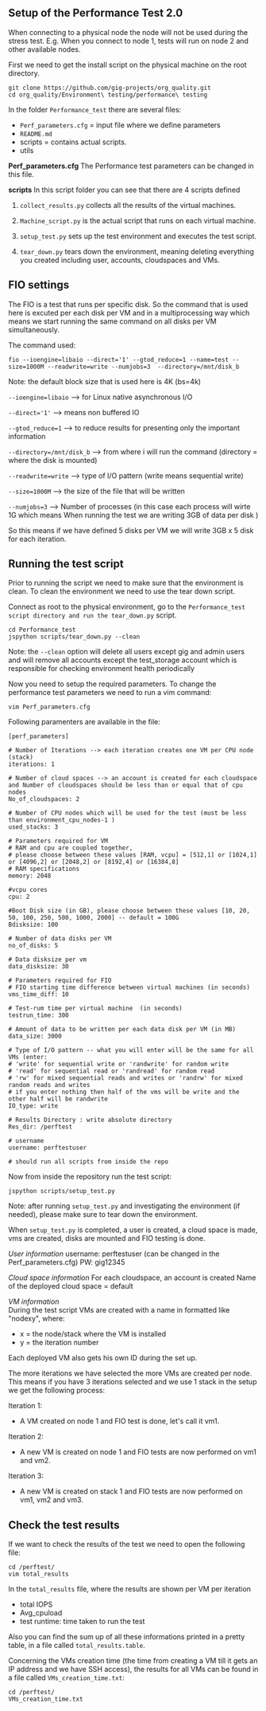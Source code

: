 ## Setup of the Performance Test 2.0




When connecting to a physical node the node will not be used during the stress test. E.g. When you connect to node 1, tests will run on node 2 and other available nodes.

First we need to get the install script on the physical machine on the root directory.

```
git clone https://github.com/gig-projects/org_quality.git
cd org_quality/Environment\ testing/performance\ testing
```

In the folder `Performance_test` there are several files:
- `Perf_parameters.cfg` = input file where we define parameters
- `README.md`  
- scripts  =  contains actual scripts.
- utils

**Perf_parameters.cfg**
The Performance test parameters can be changed in this file.

**scripts**
In this script folder you can see that there are 4 scripts defined

1. `collect_results.py` collects all the results of the virtual machines.

2. `Machine_script.py` is the actual script that runs on each virtual machine.

3. `setup_test.py` sets up the test environment and executes the test script.  

4. `tear_down.py` tears down the environment, meaning deleting everything you created including user, accounts, cloudspaces and VMs.


## FIO settings

The FIO is a test that runs per specific disk. So the command that is used here is excuted per each disk per VM and in a multiprocessing way which means we start running the same command on all disks per VM simultaneously.

The command used:

`fio --ioengine=libaio --direct='1' --gtod_reduce=1 --name=test --size=1000M --readwrite=write --numjobs=3  --directory=/mnt/disk_b`

Note: the default block size that is used here is 4K (bs=4k)

`--ioengine=libaio` --> for Linux native asynchronous I/O

`--direct='1'`      --> means non buffered IO

`--gtod_reduce=1`   --> to reduce results for presenting only the important information

`--directory=/mnt/disk_b` --> from where i will run the command (directory = where the disk is mounted)

`--readwrite=write` --> type of I/O pattern (write means sequential write)

`--size=1000M`      --> the size of the file that will be written

`--numjobs=3`       --> Number of processes (in this case each process will wirte 1G which means When running the test we are writing 3GB of data per disk )

So this means if we have defined 5 disks per VM we will write 3GB x 5 disk for each iteration.





## Running the test script

Prior to running the script we need to make sure that the environment is clean. To clean the environment we need to use the tear down script.

Connect as root to the physical environment, go to the `Performance_test script directory and run the tear_down.py` script.

```
cd Performance_test
jspython scripts/tear_down.py --clean
```

Note: the `--clean` option will delete all users except gig and admin users and will remove all accounts except the test_storage account which is responsible for checking environment health periodically

Now you need to setup the required parameters. To change the performance test parameters we need to run a vim command:

```
vim Perf_parameters.cfg
```

Following paramenters are available in the file:
```
[perf_parameters]

# Number of Iterations --> each iteration creates one VM per CPU node (stack)
iterations: 1

# Number of cloud spaces --> an account is created for each cloudspace and Number of cloudspaces should be less than or equal that of cpu nodes
No_of_cloudspaces: 2

# Number of CPU nodes which will be used for the test (must be less than environment_cpu_nodes-1 )
used_stacks: 3

# Parameters required for VM
# RAM and cpu are coupled together,
# please choose between these values [RAM, vcpu] = [512,1] or [1024,1] or [4096,2] or [2048,2] or [8192,4] or [16384,8]
# RAM specifications
memory: 2048

#vcpu cores
cpu: 2

#Boot Disk size (in GB), please choose between these values [10, 20, 50, 100, 250, 500, 1000, 2000] -- default = 100G
Bdisksize: 100

# Number of data disks per VM
no_of_disks: 5

# Data disksize per vm
data_disksize: 30

# Parameters required for FIO
# FIO starting time difference between virtual machines (in seconds)
vms_time_diff: 10

# Test-rum time per virtual machine  (in seconds)
testrun_time: 300

# Amount of data to be written per each data disk per VM (in MB)
data_size: 3000

# Type of I/O pattern -- what you will enter will be the same for all VMs (enter:
# 'write' for sequential write or 'randwrite' for random write
# 'read' for sequential read or 'randread' for random read
# 'rw' for mixed sequential reads and writes or 'randrw' for mixed random reads and writes
# if you enter nothing then half of the vms will be write and the other half will be randwrite
IO_type: write

# Results Directory : write absolute directory
Res_dir: /perftest

# username
username: perftestuser

# should run all scripts from inside the repo
```

Now from inside the repository run the test script:
```
jspython scripts/setup_test.py
```

Note: after running `setup_test.py` and investigating the environment (if needed), please make sure to tear down the environment.

When `setup_test.py` is completed, a user is created, a cloud space is made, vms are created, disks are mounted and FIO testing is done.

*User information*
username: perftestuser (can be changed in the Perf_parameters.cfg)
PW: gig12345

*Cloud space information*
For each cloudspace, an account is created
Name of the deployed cloud space = default

*VM information*  
During the test script VMs are created with a name in formatted like "nodexy", where:
- x = the node/stack where the VM is installed
- y = the iteration number

Each deployed VM also gets his own ID during the set up.  

The more iterations we have selected the more VMs are created per node. This means if you have 3 iterations selected and we use 1 stack in the setup we get the following process:

Iteration 1:
- A VM created on node 1 and FIO test is done, let's call it vm1.

Iteration 2:
- A new VM is created on node 1 and FIO tests are now performed on vm1 and vm2.

Iteration 3:
- A new VM is created on stack 1 and FIO tests are now performed on vm1, vm2 and vm3.


## Check the test results

If we want to check the results of the test we need to open the following file:  
```
cd /perftest/
vim total_results
```

In the `total_results` file, where the results are shown per VM per iteration
- total IOPS
- Avg_cpuload
- test runtime: time taken to run the test

Also you can find the sum up of all these informations printed in a pretty table, in a file called `total_results.table`.

Concerning the VMs creation time (the time from creating a VM till it gets an IP address and we have SSH access), the results for all VMs can be found in a file called `VMs_creation_time.txt`:
```
cd /perftest/
VMs_creation_time.txt
```